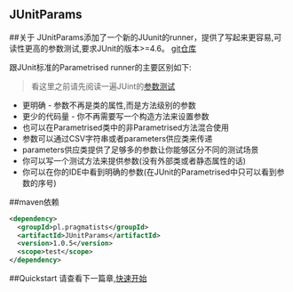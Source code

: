 JUnitParams
-------

##关于
JUnitParams添加了一个新的JUunit的runner，提供了写起来更容易,可读性更高的参数测试,要求JUnit的版本>=4.6。
[git仓库](https://github.com/Pragmatists/JUnitParams)

跟JUnit标准的Parametrised runner的主要区别如下:
>看这里之前请先阅读一遍JUint的[参数测试](../exception_test.md)

- 更明确 - 参数不再是类的属性,而是方法级别的参数
- 更少的代码量 - 你不再需要写一个构造方法来设置参数
- 也可以在Parametrised类中的非Parametrised方法混合使用
- 参数可以通过CSV字符串或者parameters供应类来传递
- parameters供应类提供了足够多的参数让你能够区分不同的测试场景
- 你可以写一个测试方法来提供参数(没有外部类或者静态属性的话)
- 你可以在你的IDE中看到明确的参数(在JUnit的Parametrised中只可以看到参数的序号)


##maven依赖
```xml
<dependency>
  <groupId>pl.pragmatists</groupId>
  <artifactId>JUnitParams</artifactId>
  <version>1.0.5</version>
  <scope>test</scope>
</dependency>
```

##Quickstart
请查看下一篇章,[快速开始](quickstart.md)